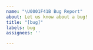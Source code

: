 ```yaml
---
name: "\U0001F41B Bug Report"
about: Let us know about a bug!
title: "[bug]"
labels: bug
assignees: ''

---
```



